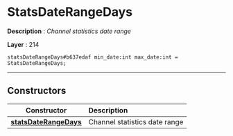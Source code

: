 # StatsDateRangeDays

**Description** : *Channel statistics date range*

**Layer** : 214

```tl
statsDateRangeDays#b637edaf min_date:int max_date:int = StatsDateRangeDays;
```

---

## Constructors

| Constructor | Description |
| :---: | :--- |
| [**statsDateRangeDays**](constructor/statsDateRangeDays) | Channel statistics date range |